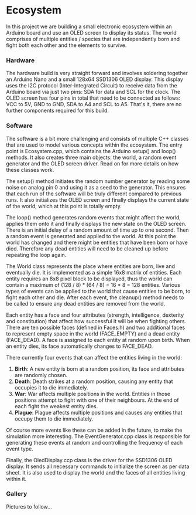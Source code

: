 # Ecosystem

In this project we are building a small electronic ecosystem within an Arduino
board and use an OLED screen to display its status. The world comprises of
multiple entities / species that are independently born and fight both each
other and the elements to survive.



### Hardware

The hardware build is very straight forward and involves soldering together
an Arduino Nano and a small 128x64 SSD1306 OLED display. This display uses
the I2C protocol (Inter-Integrated Circuit) to receive data from the Arduino
board via just two pins: SDA for data and SCL for the clock. The OLED screen
has four pins in total that need to be connected as follows: VCC to 5V, GND to
GND, SDA to A4 and SCL to A5. That's it, there are no further components
required for this build.



### Software

The software is a bit more challenging and consists of multiple C++ classes
that are used to model various concepts within the ecosystem. The entry point
is Ecosystem.cpp, which contains the Arduino setup() and loop() methods. It
also creates three main objects: the world, a random event generator and the
OLED screen driver. Read on for more details on how these classes work.

The setup() method initiates the random number generator by reading some noise
on analog pin 0 and using it as a seed to the generator. This ensures that each
run of the software will be truly different compared to previous runs. It also
initializes the OLED screen and finally displays the current state of the
world, which at this point is totally empty.

The loop() method generates random events that might affect the world, applies
them onto it and finally displays the new state on the OLED screen. There is an
initial delay of a random amount of time up to one second. Then a random event
is generated and applied to the world. At this point the world has changed and
there might be entities that have been born or have died. Therefore any dead
entities will need to be cleaned up before repeating the loop again.

The World class represents the place where entities are born, live and
eventually die. It is implemented as a simple 16x8 matrix of entities. Each
entity requires an 8x8 pixel block to be displayed, thus the world can contain
a maximum of (128 / 8) * (64 / 8) = 16 * 8 = 128 entities. Various types of
events can be applied to the world that cause entities to be born, to fight each
other and die. After each event, the cleanup() method needs to be called to
ensure any dead entities are removed from the world.

Each entity has a face and four attributes (strength, intelligence, dexterity
and constitution) that affect how successful it will be when fighting others.
There are ten possible faces (defined in Faces.h) and two additional faces to
represent empty space in the world (FACE\_EMPTY) and a dead entity (FACE\_DEAD).
A face is assigned to each entity at random upon birth. When an entity dies,
its face automatically changes to FACE\_DEAD.

There currently four events that can affect the entities living in the world:
1. **Birth**: A new entity is born at a random position, its face and
attributes are randomly chosen.
2. **Death**: Death strikes at a random position, causing any entity that
occupies it to die immediately.
3. **War**: War affects multiple positions in the world. Entities in those
positions attempt to fight with one of their neighbours. At the end of each
fight the weakest entity dies.
4. **Plague**: Plague affects multiple positions and causes any entities that
occupy them to die immediately.

Of course more events like these can be added in the future, to make the
simulation more interesting. The EventGenerator.cpp class is responsible for
generating these events at random and controlling the frequency of each event
type.

Finally, the OledDisplay.ccp class is the driver for the SSD1306 OLED display.
It sends all necessary commands to initialize the screen as per data sheet. It
is also used to display the world and the faces of all entities living within
it.



### Gallery

Pictures to follow...

